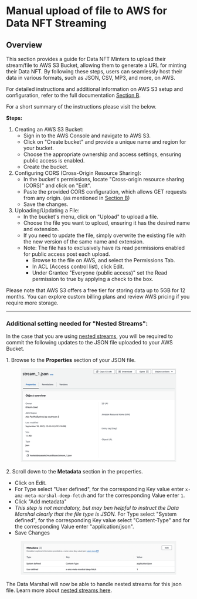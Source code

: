 # Manual upload of file to AWS for Data NFT Streaming

## Overview

This section provides a guide for Data NFT Minters to upload their stream/file to AWS S3 Bucket, allowing them to generate a URL for minting their Data NFT. By following these steps, users can seamlessly host their data in various formats, such as JSON, CSV, MP3, and more, on AWS.

For detailed instructions and additional information on AWS S3 setup and configuration, refer to the full documentation [Section B](https://github.com/Itheum/template-datastream-aws-s3#b-creating-an-aws-s3-bucket).

For a short summary of the instructions please visit the below.

**Steps:**

1. Creating an AWS S3 Bucket:
   * Sign in to the AWS Console and navigate to AWS S3.
   * Click on "Create bucket" and provide a unique name and region for your bucket.
   * Choose the appropriate ownership and access settings, ensuring public access is enabled.
   * Create the bucket.
2. Configuring CORS (Cross-Origin Resource Sharing):
   * In the bucket's permissions, locate "Cross-origin resource sharing (CORS)" and click on "Edit".
   * Paste the provided CORS configuration, which allows GET requests from any origin. (as mentioned in  [Section B](https://github.com/Itheum/template-datastream-aws-s3#b-creating-an-aws-s3-bucket))
   * Save the changes.
3. Uploading/Updating a File:
   * In the bucket's menu, click on "Upload" to upload a file.
   * Choose the file you want to upload, ensuring it has the desired name and extension.
   * If you need to update the file, simply overwrite the existing file with the new version of the same name and extension.
   * Note: The file has to exclusively have its read permissions enabled for public access post each upload.&#x20;
     * Browse to the file on AWS, and select the Permissions Tab.
     * In ACL (Access control list), click Edit.
     * Under Grantee "Everyone (public access)" set the Read permission to true by applying a check to the box.

Please note that AWS S3 offers a free tier for storing data up to 5GB for 12 months. You can explore custom billing plans and review AWS pricing if you require more storage.

***

### A**dditional setting needed for "Nested Streams":**

In the case that you are using [nested streams](../../../../pre-aithra-developers/software-development-kits-sdks/data-nft-sdk/guide-3-using-nested-streams-to-access-nested-data-assets-from-a-primary-data-stream.md), you will be required to commit the following updates to the JSON file uploaded to your AWS Bucket.



&#x20;1\. Browse to the **Properties** section of your JSON file.

<figure><img src="../../../../../.gitbook/assets/image (116).png" alt=""><figcaption></figcaption></figure>

&#x20;2\. Scroll down to the **Metadata** section in the properties.

* Click on Edit.
* For Type select "User defined", for the corresponding Key value enter `x-amz-meta-marshal-deep-fetch` and for the corresponding Value enter `1`.&#x20;
* Click "Add metadata"
* _This step is not mandatory, but may ben helpful to instruct the Data Marshal clearly that the file type is JSON._ For Type select "System defined", for the corresponding Key value select "Content-Type" and for the corresponding Value enter "application/json".&#x20;
* Save Changes

<figure><img src="../../../../../.gitbook/assets/image (6) (1).png" alt=""><figcaption></figcaption></figure>

The Data Marshal will now be able to handle nested streams for this json file. Learn more about [nested streams here](../../../../pre-aithra-developers/software-development-kits-sdks/data-nft-sdk/guide-3-using-nested-streams-to-access-nested-data-assets-from-a-primary-data-stream.md).
